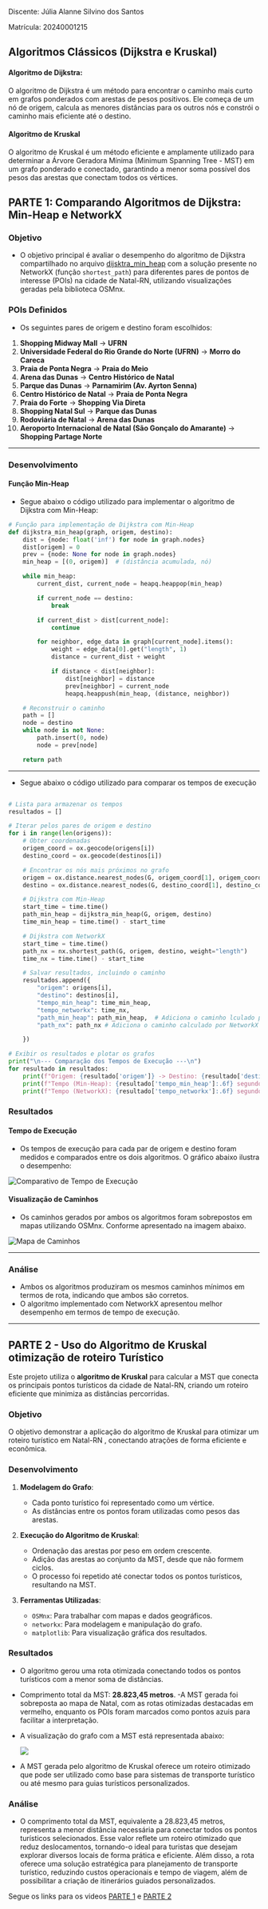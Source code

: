 Discente: Júlia Alanne Silvino dos Santos

Matrícula: 20240001215


## Algoritmos Clássicos (Dijkstra e Kruskal)

#### Algoritmo de Dijkstra:

O algoritmo de Dijkstra é um método para encontrar o caminho mais curto em grafos ponderados com arestas de pesos positivos. Ele começa de um nó de origem, calcula as menores distâncias para os outros nós e constrói o caminho mais eficiente até o destino.

#### Algoritmo de Kruskal

O algoritmo de Kruskal é um método eficiente e amplamente utilizado para determinar a Árvore Geradora Mínima (Minimum Spanning Tree - MST) em um grafo ponderado e conectado, garantindo a menor soma possível dos pesos das arestas que conectam todos os vértices.


## PARTE 1: Comparando Algoritmos de Dijkstra: Min-Heap e NetworkX 

### Objetivo
- O objetivo principal é avaliar o desempenho do algoritmo de Dijkstra compartilhado no arquivo [dijsktra_min_heap](dijsktra_min_heap.ipynb) com a solução presente no NetworkX (função `shortest_path`) para diferentes pares de pontos de interesse (POIs) na cidade de Natal-RN, utilizando visualizações geradas pela biblioteca OSMnx.

### POIs Definidos
- Os seguintes pares de origem e destino foram escolhidos:

1. **Shopping Midway Mall** → **UFRN**
2. **Universidade Federal do Rio Grande do Norte (UFRN)** → **Morro do Careca**
3. **Praia de Ponta Negra** → **Praia do Meio**
4. **Arena das Dunas** → **Centro Histórico de Natal**
5. **Parque das Dunas** → **Parnamirim (Av. Ayrton Senna)**
6. **Centro Histórico de Natal** → **Praia de Ponta Negra**
7. **Praia do Forte** → **Shopping Via Direta**
8. **Shopping Natal Sul** → **Parque das Dunas**
9. **Rodoviária de Natal** → **Arena das Dunas**
10. **Aeroporto Internacional de Natal (São Gonçalo do Amarante)** → **Shopping Partage Norte**

---

### Desenvolvimento

#### Função Min-Heap

- Segue abaixo o código utilizado para implementar o algoritmo de Dijkstra com Min-Heap:

```python
# Função para implementação de Dijkstra com Min-Heap
def dijkstra_min_heap(graph, origem, destino):
    dist = {node: float('inf') for node in graph.nodes}
    dist[origem] = 0
    prev = {node: None for node in graph.nodes}
    min_heap = [(0, origem)]  # (distância acumulada, nó)

    while min_heap:
        current_dist, current_node = heapq.heappop(min_heap)

        if current_node == destino:
            break

        if current_dist > dist[current_node]:
            continue

        for neighbor, edge_data in graph[current_node].items():
            weight = edge_data[0].get("length", 1)
            distance = current_dist + weight

            if distance < dist[neighbor]:
                dist[neighbor] = distance
                prev[neighbor] = current_node
                heapq.heappush(min_heap, (distance, neighbor))

    # Reconstruir o caminho
    path = []
    node = destino
    while node is not None:
        path.insert(0, node)
        node = prev[node]

    return path
```

---

- Segue abaixo o código utilizado para comparar os tempos de execução
``` python

# Lista para armazenar os tempos
resultados = []

# Iterar pelos pares de origem e destino
for i in range(len(origens)):
    # Obter coordenadas
    origem_coord = ox.geocode(origens[i])
    destino_coord = ox.geocode(destinos[i])

    # Encontrar os nós mais próximos no grafo
    origem = ox.distance.nearest_nodes(G, origem_coord[1], origem_coord[0])
    destino = ox.distance.nearest_nodes(G, destino_coord[1], destino_coord[0])

    # Dijkstra com Min-Heap
    start_time = time.time()
    path_min_heap = dijkstra_min_heap(G, origem, destino)
    time_min_heap = time.time() - start_time

    # Dijkstra com NetworkX
    start_time = time.time()
    path_nx = nx.shortest_path(G, origem, destino, weight="length")
    time_nx = time.time() - start_time

    # Salvar resultados, incluindo o caminho
    resultados.append({
        "origem": origens[i],
        "destino": destinos[i],
        "tempo_min_heap": time_min_heap,
        "tempo_networkx": time_nx,
        "path_min_heap": path_min_heap,  # Adiciona o caminho lculado por min_heap
        "path_nx": path_nx # Adiciona o caminho calculado por NetworkX

    })

# Exibir os resultados e plotar os grafos
print("\n--- Comparação dos Tempos de Execução ---\n")
for resultado in resultados:
    print(f"Origem: {resultado['origem']} -> Destino: {resultado['destino']}")
    print(f"Tempo (Min-Heap): {resultado['tempo_min_heap']:.6f} segundos")
    print(f"Tempo (NetworkX): {resultado['tempo_networkx']:.6f} segundos\n")


```

### Resultados

#### Tempo de Execução

- Os tempos de execução para cada par de origem e destino foram medidos e comparados entre os dois algoritmos. O gráfico abaixo ilustra o desempenho:

![Comparativo de Tempo de Execução](img/comparation.png)

#### Visualização de Caminhos

- Os caminhos gerados por ambos os algoritmos foram sobrepostos em mapas utilizando OSMnx. Conforme apresentado na imagem abaixo.

![Mapa de Caminhos](img/Dijsktra.png)


---

### Análise

- Ambos os algoritmos produziram os mesmos caminhos mínimos em termos de rota, indicando que ambos são corretos.
- O algoritmo implementado com NetworkX apresentou melhor desempenho em termos de tempo de execução.

---



## PARTE 2 - Uso do Algoritmo de Kruskal otimização de roteiro Turístico

Este projeto utiliza o **algoritmo de Kruskal** para calcular a  MST que conecta os principais pontos turísticos da cidade de Natal-RN, criando um roteiro eficiente que minimiza as distâncias percorridas.

### Objetivo
O objetivo demonstrar a aplicação do algoritmo de Kruskal  para otimizar um roteiro turístico em Natal-RN , conectando atrações de forma eficiente e econômica.


### Desenvolvimento
1. **Modelagem do Grafo**:
   - Cada ponto turístico foi representado como um vértice.
   - As distâncias entre os pontos foram utilizadas como pesos das arestas.

2. **Execução do Algoritmo de Kruskal**:
   - Ordenação das arestas por peso em ordem crescente.
   - Adição das arestas ao conjunto da MST, desde que não formem ciclos.
   - O processo foi repetido até conectar todos os pontos turísticos, resultando na MST.

3. **Ferramentas Utilizadas**:
   - `OSMnx`: Para trabalhar com mapas e dados geográficos.
   - `networkx`: Para modelagem e manipulação do grafo.
   - `matplotlib`: Para visualização gráfica dos resultados.
  

### Resultados
- O algoritmo gerou uma rota otimizada conectando todos os pontos turísticos com a menor soma de distâncias.
- Comprimento total da MST: **28.823,45 metros**.
-A MST gerada foi sobreposta ao mapa de Natal, com as rotas otimizadas destacadas em vermelho, enquanto os POIs foram marcados como pontos azuis para facilitar a interpretação.
- A visualização do grafo com a MST está representada abaixo:

  ![](img/kruskal.png)

- A MST gerada pelo algoritmo de Kruskal oferece um roteiro otimizado que pode ser utilizado como base para sistemas de transporte turístico ou até mesmo para guias turísticos personalizados.

### Análise

- O comprimento total da MST, equivalente a 28.823,45 metros, representa a menor distância necessária para conectar todos os pontos turísticos selecionados. Esse valor reflete um roteiro otimizado que reduz deslocamentos, tornando-o ideal para turistas que desejam explorar diversos locais de forma prática e eficiente. Além disso, a rota oferece uma solução estratégica para planejamento de transporte turístico, reduzindo custos operacionais e tempo de viagem, além de possibilitar a criação de itinerários guiados personalizados.


Segue os links para os videos  [PARTE 1](https://youtu.be/r4T2wbtgtPQ) e [PARTE 2](https://youtu.be/TRr-iF_0svY)


